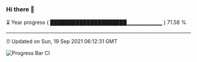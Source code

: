 ### Hi there 👋

⏳ Year progress { █████████████████████▁▁▁▁▁▁▁▁▁ } 71.58 %

---

⏰ Updated on Sun, 19 Sep 2021 06:12:31 GMT

![Progress Bar CI](https://github.com/liununu/liununu/workflows/Progress%20Bar%20CI/badge.svg)
